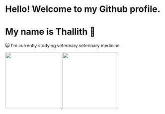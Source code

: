 # Hello! Welcome to my Github profile.
# My name is Thallith 👋

😺 I'm currently studying veterinary veterinary medicine


<div>
<a href="https://github.com/Thallith">
<img loading="lazy" height="180em" src="https://github-readme-stats.vercel.app/api/top-langs/?username=Thallith&layout=compact&langs_count=7&theme=dracula"/>
<img loading="lazy" height="180em" src="https://github-readme-stats.vercel.app/api?username=Thallith&show_icons=true&theme=dracula&include_all_commits=true&count_private=true"/>

</div>

<!--
**Thallith/Thallith** is a ✨ _special_ ✨ repository because its `README.md` (this file) appears on your GitHub profile.

Here are some ideas to get you started:

- 🔭 I’m currently working on ...
- 🌱 I’m currently learning ...
- 👯 I’m looking to collaborate on ...
- 🤔 I’m looking for help with ...
- 💬 Ask me about ...
- 📫 How to reach me: ...
- 😄 Pronouns: ...
- ⚡ Fun fact: ...
-->
